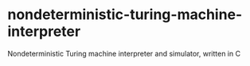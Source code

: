 # nondeterministic-turing-machine-interpreter
Nondeterministic Turing machine interpreter and simulator, written in C
